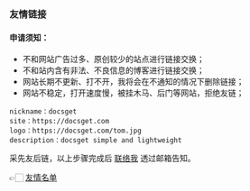 ### 友情链接

#### 申请须知：
- 不和网站广告过多、原创较少的站点进行链接交换；
- 不和站内含有非法、不良信息的博客进行链接交换；
- 网站长期不更新、打不开，我将会在不通知的情况下删除链接；
- 网站不稳定，打开速度慢，被挂木马、后门等网站，拒绝友链；
```
nickname：docsget
site：https://docsget.com
logo：https://docsget.com/tom.jpg
description：docsget simple and lightweight
```
采先友后链，以上步骤完成后 [联络我](message) 透过邮箱告知。


👉🏻 [友情名单](friend)